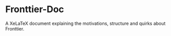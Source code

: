 Fronttier-Doc
=============

A XeLaTeX document explaining the motivations, structure and quirks about Fronttier.